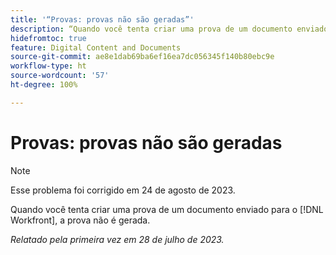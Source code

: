 ```yaml
---
title: '“Provas: provas não são geradas”'
description: “Quando você tenta criar uma prova de um documento enviado para o Workfront, a prova não é gerada.”
hidefromtoc: true
feature: Digital Content and Documents
source-git-commit: ae8e1dab69ba6ef16ea7dc056345f140b80ebc9e
workflow-type: ht
source-wordcount: '57'
ht-degree: 100%

---
```



# Provas: provas não são geradas

<!--Wf and WFP TOCs-->

>[!NOTE]
>
>Esse problema foi corrigido em 24 de agosto de 2023.

Quando você tenta criar uma prova de um documento enviado para o [!DNL Workfront], a prova não é gerada.

_Relatado pela primeira vez em 28 de julho de 2023._


